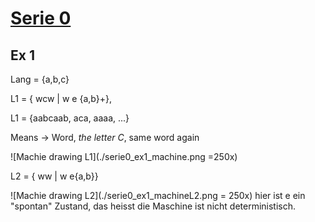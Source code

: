 # [Serie 0](./serie0.pdf)

## Ex 1 
Lang = {a,b,c}

L1 = { wcw | w e {a,b}+},

L1 = {aabcaab, aca, aaaa, ...}

Means -> Word, *the letter C*, same word again 

![Machie drawing L1](./serie0_ex1_machine.png =250x)

L2 = { ww | w e{a,b}}

![Machie drawing L2](./serie0_ex1_machineL2.png = 250x)
hier ist e ein "spontan" Zustand, das heisst die Maschine ist nicht deterministisch.